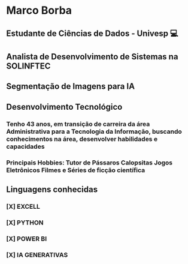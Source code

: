 # Marco Borba
## Estudante de Ciências de Dados - Univesp :computer:
## Analista de Desenvolvimento de Sistemas na SOLINFTEC
## Segmentação de Imagens para IA
## Desenvolvimento Tecnológico 
 ### Tenho 43 anos, em transição de carreira da área Administrativa para a Tecnologia da Informação, buscando conhecimentos na área, desenvolver habilidades e capacidades
 ### Principais Hobbies: Tutor de Pássaros **Calopsitas** **Jogos Eletrônicos** **Filmes e Séries de ficção científica**
## Linguagens conhecidas
### [X] EXCELL
### [X] PYTHON
### [X] POWER BI 
### [X] IA GENERATIVAS

